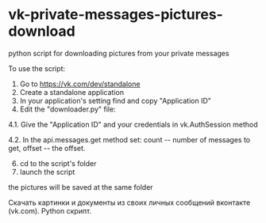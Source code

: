 # vk-private-messages-pictures-download
python script for downloading pictures from your private messages

To use the script:
1. Go to  https://vk.com/dev/standalone
2. Create a standalone application
3. In your application's setting find and copy "Application ID"
4. Edit the "downloader.py" file:

4.1. Give the "Application ID" and your credentials in vk.AuthSession method

4.2. In the api.messages.get method set: count -- number of messages to get, offset -- the offset.

6. cd to the script's folder
7. launch the script 

the pictures will be saved at the same folder

Скачать картинки и документы из своих личных сообщений вконтакте (vk.com). Python скрипт.

